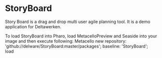 StoryBoard
==========

Story Board is a drag and drop multi user agile planning tool. It is a demo application for Deltawerken.

To load StoryBoard into Pharo, load MetacelloPreview and Seaside into your image and then execute following:
Metacello new
  repository: 'github://delware/StoryBoard:master/packages';
  baseline: 'StoryBoard';
  load
